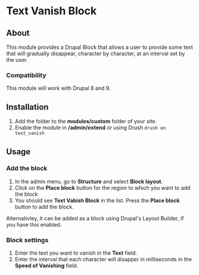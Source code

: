 # Text Vanish Block

## About

This module provides a Drupal Block that allows a user to provide some text that will gradually disappear, character by character, at an interval set by the user.

### Compatibility

This module will work with Drupal 8 and 9.

## Installation

1. Add the folder to the **modules/custom** folder of your site.
2. Enable the module in **/admin/extend** or using Drush `drush en text_vanish`

## Usage

### Add the block

1. In the admin menu, go to **Structure** and select **Block layout**.
2. Click on the **Place block** button for the region to which you want to add the block
3. You should see **Text Vabish Block** in the list. Press the **Place block** button to add the block.

Alternativley, it can be added as a block using Drupal's Layout Builder, if you have this enabled.

### Block settings

1. Enter the text you want to vanish in the **Text** field.
2. Enter the interval that each character will disapper in milliseconds in the **Speed of Vanishing** field.
